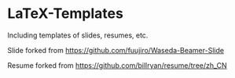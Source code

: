 # LaTeX-Templates
Including templates of slides, resumes, etc.

Slide forked from https://github.com/fuujiro/Waseda-Beamer-Slide

Resume forked from https://github.com/billryan/resume/tree/zh_CN
